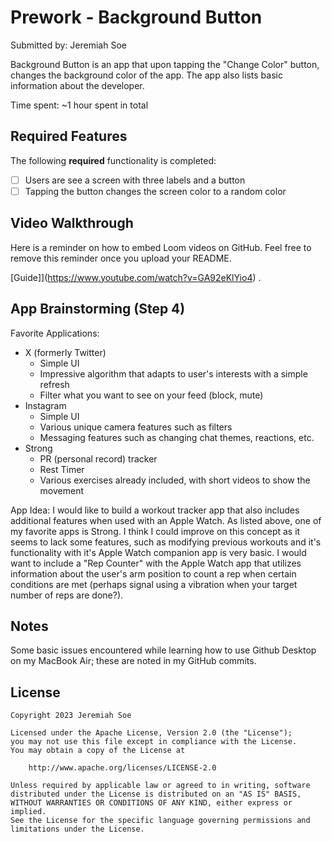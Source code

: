 # Prework - Background Button

Submitted by: Jeremiah Soe

Background Button is an app that upon tapping the "Change Color" button, changes the background color of the app. The app also lists basic information about the developer.

Time spent: ~1 hour spent in total

## Required Features

The following **required** functionality is completed:

- [ ] Users are see a screen with three labels and a button
- [ ] Tapping the button changes the screen color to a random color
 
## Video Walkthrough

Here is a reminder on how to embed Loom videos on GitHub. Feel free to remove this reminder once you upload your README. 

[Guide]](https://www.youtube.com/watch?v=GA92eKlYio4) .

## App Brainstorming (Step 4)
Favorite Applications:
- X (formerly Twitter)
    - Simple UI
    - Impressive algorithm that adapts to user's interests with a simple refresh
    - Filter what you want to see on your feed (block, mute)
- Instagram
    - Simple UI
    - Various unique camera features such as filters
    - Messaging features such as changing chat themes, reactions, etc.
- Strong
    - PR (personal record) tracker
    - Rest Timer
    - Various exercises already included, with short videos to show the movement

App Idea:
I would like to build a workout tracker app that also includes additional features when used with an Apple Watch. As listed above, one of my favorite apps is Strong. I think I could improve on this concept as it seems to lack some features, such as modifying previous workouts and it's functionality with it's Apple Watch companion app is very basic. I would want to include a "Rep Counter" with the Apple Watch app that utilizes information about the user's arm position to count a rep when certain conditions are met (perhaps signal using a vibration when your target number of reps are done?). 

## Notes
Some basic issues encountered while learning how to use Github Desktop on my MacBook Air; these are noted in my GitHub commits.

## License

    Copyright 2023 Jeremiah Soe

    Licensed under the Apache License, Version 2.0 (the "License");
    you may not use this file except in compliance with the License.
    You may obtain a copy of the License at

        http://www.apache.org/licenses/LICENSE-2.0

    Unless required by applicable law or agreed to in writing, software
    distributed under the License is distributed on an "AS IS" BASIS,
    WITHOUT WARRANTIES OR CONDITIONS OF ANY KIND, either express or implied.
    See the License for the specific language governing permissions and
    limitations under the License.
